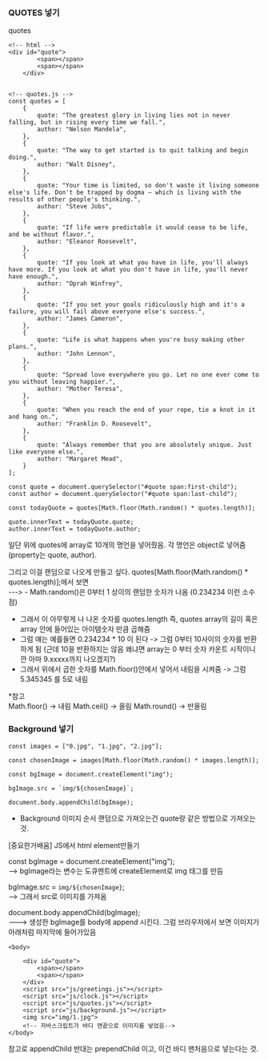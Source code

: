 ### QUOTES 넣기 

quotes
```
<!-- html -->
<div id="quote">
        <span></span>
        <span></span>
    </div>

    
<!-- quotes.js -->
const quotes = [
    {
        quote: "The greatest glory in living lies not in never falling, but in rising every time we fall.",
        author: "Nelson Mandela",
    },
    {
        quote: "The way to get started is to quit talking and begin doing.",
        author: "Walt Disney",
    },
    {
        quote: "Your time is limited, so don't waste it living someone else's life. Don't be trapped by dogma – which is living with the results of other people's thinking.",
        author: "Steve Jobs",
    },
    {
        quote: "If life were predictable it would cease to be life, and be without flavor.",
        author: "Eleanor Roosevelt",
    },
    {
        quote: "If you look at what you have in life, you'll always have more. If you look at what you don't have in life, you'll never have enough.",
        author: "Oprah Winfrey",
    },
    {
        quote: "If you set your goals ridiculously high and it's a failure, you will fail above everyone else's success.",
        author: "James Cameron",
    },
    {
        quote: "Life is what happens when you're busy making other plans.",
        author: "John Lennon",
    },
    {
        quote: "Spread love everywhere you go. Let no one ever come to you without leaving happier.",
        author: "Mother Teresa",
    },
    {
        quote: "When you reach the end of your rope, tie a knot in it and hang on.",
        author: "Franklin D. Roosevelt",
    },
    {
        quote: "Always remember that you are absolutely unique. Just like everyone else.",
        author: "Margaret Mead",
    }
];

const quote = document.querySelector("#quote span:first-child");
const author = document.querySelector("#quote span:last-child");

const todayQuote = quotes[Math.floor(Math.random() * quotes.length)];

quote.innerText = todayQuote.quote;
author.innerText = todayQuote.author;

```
일단 위에 quotes에 array로 10개의 명언을 넣어줬음. 각 명언은 object로 넣어줌 (property는 quote, author).   

그리고 이걸 랜덤으로 나오게 만들고 싶다. quotes[Math.floor(Math.random() * quotes.length)];에서 보면   
---> - Math.random()은 0부터 1 상이의 랜덤한 숫자가 나옴 (0.234234 이런 소수점)   
- 그래서 이 아무렇게 나 나온 숫자를 quotes.length 즉, quotes array의 길이 혹은 array 안에 들어있는 아이템숫자 만큼 곱해줌   
- 그럼 얘는 예를들면 0.234234 * 10 이 된다 -> 그럼 0부터 10사이의 숫자를 반환하게 됨 (근데 10을 반환하지는 않음 왜냐면 array는 0 부터 숫자 카운트 시작이니깐 아마 9.xxxxx까지 나오겠지?)   
- 그래서 위에서 곱한 숫자를 Math.floor()안에서 넣어서 내림을 시켜줌 -> 그럼 5.345345 를 5로 내림 

*참고   
Math.floor() -> 내림
Math.ceil() -> 올림
Math.round() -> 반올림


### Background 넣기
```
const images = ["0.jpg", "1.jpg", "2.jpg"];

const chosenImage = images[Math.floor(Math.random() * images.length)];

const bgImage = document.createElement("img");

bgImage.src = `img/${chosenImage}`;

document.body.appendChild(bgImage);
```

- Background 이미지 순서 랜덤으로 가져오는건 quote랑 같은 방법으로 가져오는것.     

[중요한거배움]
JS에서 html element만들기

const bgImage = document.createElement("img");   
--> bgImage라는 변수는 도큐멘트에 createElement로 img 태그를 만듬

bgImage.src = `img/${chosenImage}`;   
--> 그래서 src로 이미지를 가져옴 

document.body.appendChild(bgImage);   
---> 생성한 bgImage를 body에 append 시킨다. 그럼 브라우저에서 보면 이미지가 아래처럼 마지막에 들어가있음   

```
<body>

    <div id="quote">
        <span></span>
        <span></span>
    </div>
    <script src="js/greetings.js"></script>
    <script src="js/clock.js"></script>
    <script src="js/quotes.js"></script>
    <script src="js/background.js"></script>
    <img src="img/1.jpg"> 
    <!-- 자바스크립트가 바디 맨끝으로 이미지를 넣었음-->
</body>
```

참고로 appendChild 반대는 prependChild 이고, 이건 바디 맨처음으로 넣는다는 것. 
